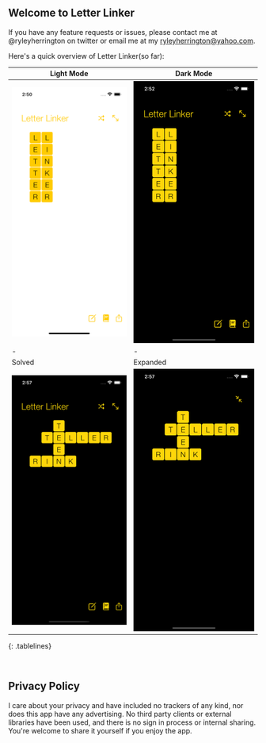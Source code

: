 ## Welcome to Letter Linker

If you have any feature requests or issues, please contact me at @ryleyherrington on twitter or email me at my ryleyherrington@yahoo.com.

Here's a quick overview of Letter Linker(so far): 

<style>
.tablelines table, .tablelines td, .tablelines th {
        border: 1px solid black;
        }
</style>

| Light Mode | Dark Mode |
| - | - |
|![Light Mode](/assets/Light.png)|![Dark Mode](/assets/Dark.png)|
| - | - |
| Solved | Expanded|
|![Solved](/assets/Solved.png)|![Expanded](/assets/Expanded.png)|
{: .tablelines}

<br/>

## Privacy Policy
I care about your privacy and have included no trackers of any kind, nor does this app have any advertising. No third party clients or external libraries have been used, and there is no sign in process or internal sharing. You're welcome to share it yourself if you enjoy the app. 
